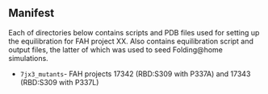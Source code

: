 ## Manifest
Each of directories below contains scripts and PDB files used for setting up the equilibration for FAH project XX. Also contains equilibration script and output files, the latter of which was used to seed Folding@home simulations.
* `7jx3_mutants`- FAH projects 17342 (RBD:S309 with P337A) and 17343 (RBD:S309 with P337L)

